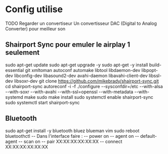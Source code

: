 # Config utilise

TODO
Regarder un convertiseur Un convertisseur DAC (Digital to Analog Converter)  pour meilleur son

## Shairport Sync pour emuler le airplay 1 seulement
sudo apt-get update
sudo apt-get upgrade -y
sudo apt-get -y install build-essential git xmltoman autoconf automake libtool libdaemon-dev libpopt-dev libconfig-dev libasound2-dev avahi-daemon libavahi-client-dev libssl-dev libsoxr-dev
git clone https://github.com/mikebrady/shairport-sync.git
cd shairport-sync
autoreconf -i -f
./configure --sysconfdir=/etc --with-alsa --with-soxr --with-avahi --with-ssl=openssl --with-metadata --with-systemd
make
sudo make install
sudo systemctl enable shairport-sync
sudo systemctl start shairport-sync

## Bluetooth
sudo apt-get install -y bluetooth bluez blueman vim
sudo reboot
bluetoothctl
-- Dans l'interface faire :
-- power on
-- agent on
-- default-agent
-- scan on
-- pair XX:XX:XX:XX:XX:XX
-- connect XX:XX:XX:XX:XX:XX

